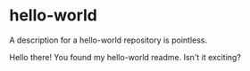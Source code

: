 # hello-world
A description for a hello-world repository is pointless.

Hello there! You found my hello-world readme. Isn't it exciting?
